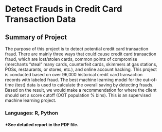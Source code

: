 # Detect Frauds in Credit Card Transaction Data

## Summary of Project
The purpose of this project is to detect potential credit card transaction fraud. There are mainly three ways that could cause credit card transaction fraud, which are lost/stolen cards, common points of compromise (merchants “steal” many cards, counterfeit cards, skimmers at gas stations, POSs, restaurants, or stores, etc.), and online account hacking. This project is conducted based on over 96,000 historical credit card transaction records with labeled fraud. The best machine learning model for the out-of-time (test) data is used to calculate the overall saving by detecting frauds. Based on the result, we would make a recommendation for where the client should set a score cutoff (OOT population % bins). This is an supervised machine learning project.

### Languages: R, Python

#### *See detailed report in the PDF file.
